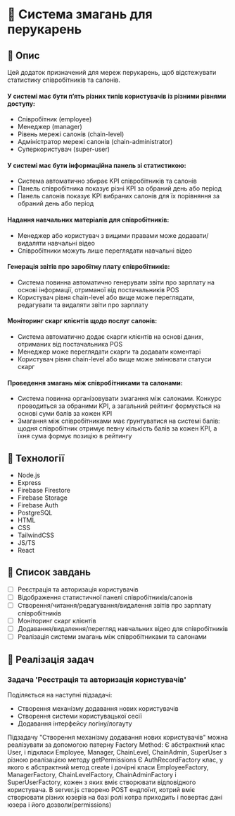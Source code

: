 # 🏨 Система змагань для перукарень
## 📖 Опис
Цей додаток призначений для мереж перукарень, щоб відстежувати статистику співробітників та салонів.

#### У системі має бути п’ять різних типів користувачів із різними рівнями доступу:
  - Співробітник (employee)
  - Менеджер (manager)
  - Рівень мережі салонів (chain-level)
  - Адміністратор мережі салонів (chain-administrator)
  - Суперкористувач (super-user)
#### У системі має бути інформаційна панель зі статистикою:
  - Система автоматично збирає KPI співробітників та салонів
  - Панель співробітника показує різні KPI за обраний день або період
  - Панель салонів показує KPI вибраних салонів для їх порівняння за обраний день або період
#### Надання навчальних матеріалів для співробітників:
  - Менеджер або користувач з вищими правами може додавати/видаляти навчальні відео
  - Співробітники можуть лише переглядати навчальні відео
#### Генерація звітів про заробітну плату співробітників:
  - Система повинна автоматично генерувати звіти про зарплату на основі інформації, отриманої від постачальників POS
  - Користувач рівня chain-level або вище може переглядати, редагувати та видаляти звіти про зарплату
#### Моніторинг скарг клієнтів щодо послуг салонів:
  - Система автоматично додає скарги клієнтів на основі даних, отриманих від постачальника POS
  - Менеджер може переглядати скарги та додавати коментарі
  - Користувач рівня chain-level або вище може змінювати статуси скарг
#### Проведення змагань між співробітниками та салонами:
  - Система повинна організовувати змагання між салонами. Конкурс проводиться за обраними KPI, а загальний рейтинг формується на основі суми балів за кожен KPI
  - Змагання між співробітниками має ґрунтуватися на системі балів: щодня співробітник отримує певну кількість балів за кожен KPI, а їхня сума формує позицію в рейтингу

## 🔧 Технології
  - Node.js
  - Express
  - Firebase Firestore
  - Firebase Storage
  - Firebase Auth
  - PostgreSQL
  - HTML
  - CSS
  - TailwindCSS
  - JS/TS
  - React

## 📌 Список завдань
   - [ ] Реєстрація та авторизація користувачів
   - [ ] Відображення статистичної панелі співробітників/салонів
   - [ ] Створення/читання/редагування/видалення звітів про зарплату співробітників
   - [ ] Моніторинг скарг клієнтів
   - [ ] Додавання/видалення/перегляд навчальних відео для співробітників
   - [ ] Реалізація системи змагань між співробітниками та салонами

## 🔨 Реалізація задач
### Задача 'Реєстрація та авторизація користувачів'
Поділяється на наступні підзадачі:
- Створення механізму додавання нових користувачів
- Створення системи користувацької сесії
- Додавання інтерфейсу логіну/логауту

Підзадачу "Створення механізму додавання нових користувачів" можна реалізувати за допомогою патерну Factory Method:
  Є абстрактний клас User, і підкласи Employee, Manager, ChainLevel, ChainAdmin, SuperUser з різною реалізацією методу getPermissions
  Є AuthRecordFactory клас, у якого є абстрактний метод create і дочірні класи EmployeeFactory, ManagerFactory, ChainLevelFactory, ChainAdminFactory і SuperUserFactory,
кожен з яких вміє створювати відповідного користувача.
  В server.js створено POST ендпоїнт, котрий вміє створювати різних юзерів на базі ролі котра приходить і повертає дані юзера і його дозволи(permissions) 
